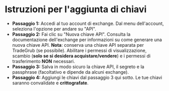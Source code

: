 # **Istruzioni per l'aggiunta di chiavi**
- **Passaggio 1:** Accedi al tuo account di exchange. Dal menu dell'account, seleziona l'opzione per andare su "API".
- **Passaggio 2:** Fai clic su "Nuova chiave API". Consulta la documentazione dell'exchange per informazioni su come generare una nuova chiave API.
**Nota**: conserva una chiave API separata per TradeGrub (se possibile). Abilitare i permessi di visualizzazione, scambio (**solo se si desidera acquistare/vendere**) e i permessi di trasferimento **NON** necessari.
- **Passaggio 3:** Salva in modo sicuro la chiave API, il segreto e la passphrase (facoltativo e dipende da alcuni exchange).
- **Passaggio 4:** Aggiungi le chiavi dal passaggio 3 qui sotto. Le tue chiavi saranno convalidate e **crittografate**.
